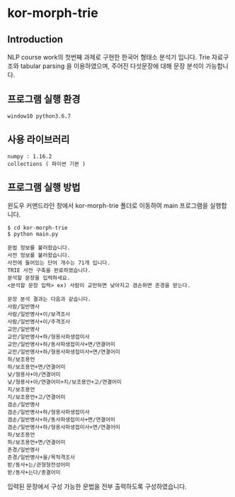 # kor-morph-trie

## Introduction
NLP course work의 첫번째 과제로 구현한 한국어 형태소 분석기 입니다. Trie 자료구조와 tabular parsing 을 이용하였으며, 주어진 다섯문장에 대해 문장 분석이 가능합니다.

## 프로그램 실행 환경
```
window10 python3.6.7
```

## 사용 라이브러리
```buildoutcfg
numpy : 1.16.2
collections ( 파이썬 기본 )
```

## 프로그램 실행 방법
윈도우 커맨드라인 창에서 kor-morph-trie 폴더로 이동하여 main 프로그램을 실행합니다.
```
$ cd kor-morph-trie
$ python main.py 
```

```buildoutcfg
문법 정보를 불러왔습니다.
사전 정보를 불러왔습니다.
사전에 들어있는 단어 개수는 71개 입니다.
TRIE 사전 구축을 완료하였습니다.
분석할 문장을 입력하세요.
<분석할 문장 입력> ex) 사람이 교만하면 낮아지고 겸손하면 존경을 받는다. 
```

```
문장 분석 결과는 다음과 같습니다.
사람/일반명사
사람/일반명사+이/보격조사
사람/일반명사+이/주격조사
교만/일반명사
교만/일반명사+하/형용사파생접미사
교만/일반명사+하/동사파생접미사+면/연결어미
교만/일반명사+하/형용사파생접미사+면/연결어미
하/보조용언
하/보조용언+면/연결어미
낮/형용사+아/연결어미
낮/형용사+아/연결어미+지/보조용언+고/연결어미
지/보조용언
지/보조용언+고/연결어미
겸손/일반명사
겸손/일반명사+하/형용사파생접미사
겸손/일반명사+하/동사파생접미사+면/연결어미
겸손/일반명사+하/형용사파생접미사+면/연결어미
하/보조용언
하/보조용언+면/연결어미
존경/일반명사
존경/일반명사+을/목적격조사
받/동사+는/관형형전성어미
받/동사+는다/종결어미
```

입력된 문장에서 구성 가능한 문법을 전부 출력하도록 구성하였습니다.
